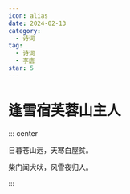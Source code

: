 ```yaml
---
icon: alias
date: 2024-02-13
category:
  - 诗词
tag:
  - 诗词
  - 李唐
star: 5
---
```


# 逢雪宿芙蓉山主人

<!-- more -->

::: center

日暮苍山远，天寒白屋贫。

柴门闻犬吠，风雪夜归人。

:::


